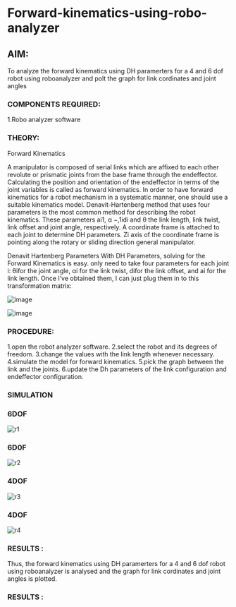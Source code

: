 # Forward-kinematics-using-robo-analyzer

## AIM: 
To analyze the forward kinematics using DH paramerters for a 4 and 6 dof robot using roboanalyzer and polt the graph for link cordinates and joint angles
### COMPONENTS REQUIRED:
1.Robo analyzer software  


### THEORY: 
  
Forward Kinematics

A manipulator is composed of serial links which are affixed to each other revolute or prismatic joints from the base frame through the endeffector. 
Calculating the position and orientation of the endeffector in terms of the joint variables is called as forward kinematics. 
In order to have forward kinematics for a robot mechanism in a systematic manner, one should use a suitable kinematics model. 
Denavit-Hartenberg method that uses four parameters is the most common method for describing the robot kinematics. 
These parameters ai1, α −,1idi and θ the link length, link twist, link offset and joint angle, respectively. 
A coordinate frame is attached to each joint to determine DH parameters. Zi axis of the coordinate frame is pointing along the rotary or sliding direction general manipulator.

Denavit Hartenberg Parameters
With DH Parameters, solving for the Forward Kinematics is easy.  only need to take four parameters for each joint 
i: θifor the joint angle, 
αi for the link twist, 
difor the link offset, and 
ai for the link length. Once I’ve obtained them, I can just plug them in to this transformation matrix:


![image](https://user-images.githubusercontent.com/36288975/170172719-ed7befc9-2894-4344-bfd5-be831bb05308.png)

 ![image](https://user-images.githubusercontent.com/36288975/170172766-b8aeb788-7fd7-4de7-b340-f04656707ebd.png)

 

### PROCEDURE:
1.open the robot analyzer software.
2.select the robot and its degrees of freedom.
3.change the values with the link length whenever necessary.
4.simulate the model for forward kinematics.
5.pick the graph between the link and the joints.
6.update the Dh parameters of the link configuration and endeffector configuration.




### SIMULATION 
 
### 6DOF
 ![r1](https://user-images.githubusercontent.com/94184828/203837410-e8b75552-575e-4e81-8616-fd77b0f1183f.png)


### 6D0F

![r2](https://user-images.githubusercontent.com/94184828/203837960-62874bae-6334-4401-a65f-2a2ff8e0e60d.png)

 

### 4DOF
 
 ![r3](https://user-images.githubusercontent.com/94184828/203837971-65718737-818e-41a3-a18c-95ece0340c36.png)


### 4DOF

![r4](https://user-images.githubusercontent.com/94184828/203838033-968704b8-bdbe-4451-b408-83ebc05ab479.png)

 ### RESULTS :

Thus, the forward kinematics using DH paramerters for a 4 and 6 dof robot using roboanalyzer is analysed and the graph for link cordinates and joint angles is plotted.
 
 
 
 
 
 
 
 
 
 

 
 














### RESULTS :  
